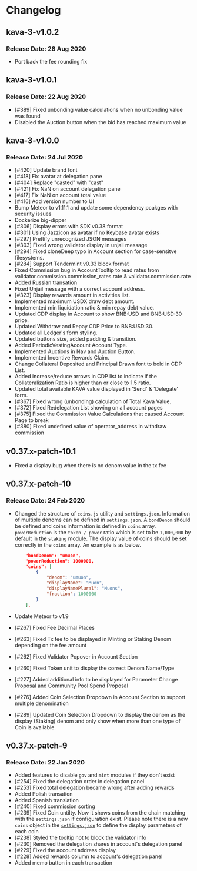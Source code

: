 # Changelog

## kava-3-v1.0.2

### Release Date: 28 Aug 2020

* Port back the fee rounding fix

## kava-3-v1.0.1

### Release Date: 22 Aug 2020

* [#389] Fixed unbonding value calculations when no unbonding value was found 
* Disabled the Auction button when the bid has reached maximum value

## kava-3-v1.0.0

### Release Date: 24 Jul 2020

* [#420] Update brand font
* [#418] Fix avatar at delegation pane
* [#404] Replace "casted" with "cast"
* [#421] Fix NaN on account delegation pane
* [#417] Fix NaN on account total value
* [#416] Add version number to UI
* Bump Meteor to v1.11.1 and update some dependency pcakges with security issues
* Dockerize big-dipper
* [#306] Display errors with SDK v0.38 format
* [#301] Using Jazzicon as avatar if no Keybase avatar exists
* [#297] Prettify unrecognized JSON messages
* [#303] Fixed wrong validator display in unjail message
* [#294] Fixed cloneDeep typo in Account section for case-sensitve filesystems.
* [#284] Support Tendermint v0.33 block format
* Fixed Commission bug in AccountTooltip to read rates from validator.commission.commission_rates.rate & validator.commission.rate
* Added Russian transation
* Fixed Unjail message with a correct account address.
* [#323] Display rewards amount in activities list.
* Implemented maximum USDX draw debt amount.
* Implemented min liquidation ratio & min repay debt value.
* Updated CDP display in Account to show BNB:USD and BNB:USD:30 price.
* Updated Withdraw and Repay CDP Price to BNB:USD:30.
* Updated all Ledger's form styling.
* Updated buttons size, added padding & transition.
* Added PeriodicVestingAccount Account Type.
* Implemented Auctions in Nav and Auction Button.
* Implemented Incentive Rewards Claim.
* Change Collateral Deposited and Principal Drawn font to bold in CDP List. 
* Added increase/reduce arrows in CDP list to indicate if the Collateralization Ratio is higher than or close to 1.5 ratio.
* Updated total available KAVA value displayed in 'Send' & 'Delegate' form.
* [#367] Fixed wrong (unbonding) calculation of Total Kava Value.
* [#372] Fixed Redelegation List showing on all account pages  
* [#375] Fixed the Commission Value Calculations that caused Account Page to break 
* [#380] Fixed undefined value of operator_address in withdraw commission

## v0.37.x-patch-10.1

* Fixed a display bug when there is no denom value in the tx fee

## v0.37.x-patch-10

### Release Date: 24 Feb 2020

* Changed the structure of `coins.js` utility and `settings.json`. Information of multiple denoms can be defined in `settings.json`. A `bondDenom` should be defined and coins information is defined in `coins` array. `powerReduction` is the `token / power` ratio which is set to be `1,000,000` by default in the `staking` module. The display value of coins should be set correctly in the `coins` array. An example is as below.

    ```json
        "bondDenom": "umuon",
        "powerReduction": 1000000,
        "coins": [
            {
                "denom": "umuon",
                "displayName": "Muon",
                "displayNamePlural": "Muons",
                "fraction": 1000000
            }
        ],
    ```

* Update Meteor to v1.9
* [#267] Fixed Fee Decimal Places
* [#263] Fixed Tx fee to be displayed in Minting or Staking Denom depending on the fee amount
* [#262] Fixed Validator Popover in Account Section
* [#260] Fixed Token unit to display the correct Denom Name/Type  
* [#227] Added additional info to be displayed for Parameter Change Proposal and Community Pool Spend Proposal
* [#276] Added Coin Selection Dropdown in Account Section to support multiple denomination
* [#289] Updated Coin Selection Dropdown to display the denom as the display (Staking) denom and only show when more than one type of Coin is available.

## v0.37.x-patch-9

### Release Date: 22 Jan 2020

* Added features to disable `gov` and `mint` modules if they don't exist
* [#254] Fixed the delegation order in delegation panel
* [#253] Fixed total delegation became wrong after adding rewards
* Added Polish transation
* Added Spanish translation
* [#240] Fixed commission sorting
* [#239] Fixed Coin untilty. Now it shows coins from the chain matching with the `settings.json` if configuration exist. Please note there is a new `coins` object in the [`settings.json`](https://github.com/forbole/big_dipper/blob/master/default_settings.json#L17) to define the display parameters of each coin
* [#238] Styled the tooltip not to block the validator info
* [#230] Removed the delegation shares in account's delegation panel
* [#229] Fixed the account address display 
* [#228] Added rewards column to account's delegation panel
* Added memo button in each transaction
